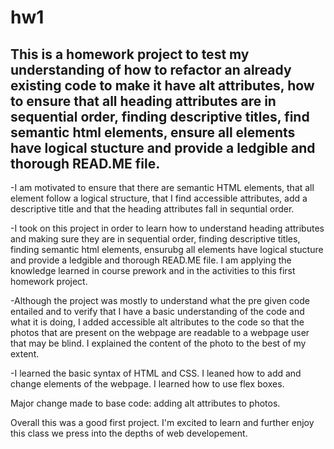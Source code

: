 # hw1
  
## This is a homework project to test my understanding of how to refactor an already existing code to make it have alt attributes, how to ensure that all heading attributes are in sequential order, finding descriptive titles, find semantic html elements, ensure all elements have logical stucture and provide a ledgible and thorough READ.ME file.
  
  -I am motivated to ensure that there are semantic HTML elements, that all element follow a logical structure, that I find accessible attributes, add a descriptive title and that the heading attributes fall in sequntial order. 
  
  -I took on this project in order to learn how to understand heading attributes and making sure they are in sequential order, finding descriptive titles, finding semantic html elements, ensurubg all elements have logical stucture and provide a ledgible and thorough READ.ME file. I am applying the knowledge learned in course prework and in the activities to this first homework project.
  
  -Although the project was mostly to understand what the pre given code entailed and to verify that I have a basic understanding of the code and what it is doing, I added accessible alt altributes to the code so that the photos that are present on the webpage are readable to a webpage user that may be blind. I explained the content of the photo to the best of my extent. 
  
  -I learned the basic syntax of HTML and CSS. I leaned how to add and change elements of the webpage. I learned how to use flex boxes. 

  Major change made to base code: adding alt attributes to photos.
  
  
  Overall this was a good first project. I'm excited to learn and further enjoy this class we press into the depths of web developement.
